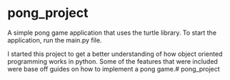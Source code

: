 # pong_project
A simple pong game application that uses the turtle library. To start the application, run the main.py file.

I started this project to get a better understanding of how object oriented programming works in python. Some of the features that were included were base off guides on how to implement a pong game.# pong_project
